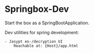 Springbox-Dev
====

Start the box as a SpringBootApplication.

Dev utilities for spring development:

	- Jasypt en-/decryption UI
		Reachable at: {Host}/app.html		